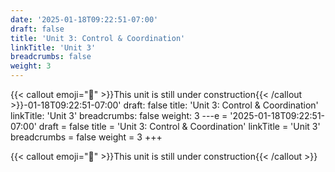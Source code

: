 ```yaml
---
date: '2025-01-18T09:22:51-07:00'
draft: false
title: 'Unit 3: Control & Coordination'
linkTitle: 'Unit 3'
breadcrumbs: false
weight: 3
---
```


{{< callout emoji="🔨" >}}This unit is still under construction{{< /callout >}}-01-18T09:22:51-07:00'
draft: false
title: 'Unit 3: Control & Coordination'
linkTitle: 'Unit 3'
breadcrumbs: false
weight: 3
---e = '2025-01-18T09:22:51-07:00'
draft = false
title = 'Unit 3: Control & Coordination'
linkTitle = 'Unit 3'
breadcrumbs = false
weight = 3
+++

{{< callout emoji="🔨" >}}This unit is still under construction{{< /callout >}}